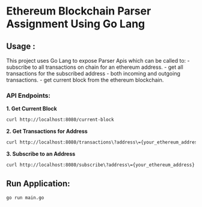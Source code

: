 # Ethereum Blockchain Parser Assignment Using Go Lang

## Usage :
This project uses Go Lang to expose Parser Apis which can be called to:
    - subscribe to all transactions on chain for an ethereum address.
    - get all transactions for the subscribed address - both incoming and outgoing transactions.
    - get current block from the ethereum blockchain.

### API Endpoints:

**1. Get Current Block**
```bash
curl http://localhost:8080/current-block
```

**2. Get Transactions for Address**
```bash
curl http://localhost:8080/transactions\?address\={your_ethereum_address}
```

**3. Subscribe to an Address**
```bash
curl http://localhost:8080/subscribe\?address\={your_ethereum_address}
```

## Run Application:
```bash
go run main.go
```